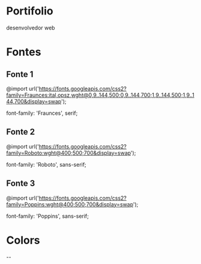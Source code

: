 # Portifolio
 desenvolvedor web

# Fontes

## Fonte 1

@import url('https://fonts.googleapis.com/css2?family=Fraunces:ital,opsz,wght@0,9..144,500;0,9..144,700;1,9..144,500;1,9..144,700&display=swap');

font-family: 'Fraunces', serif;
## Fonte 2

@import url('https://fonts.googleapis.com/css2?family=Roboto:wght@400;500;700&display=swap');

font-family: 'Roboto', sans-serif;

## Fonte 3

@import url('https://fonts.googleapis.com/css2?family=Poppins:wght@400;500;700&display=swap');

font-family: 'Poppins', sans-serif;

# Colors

--